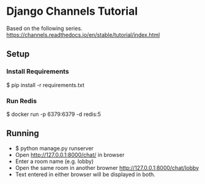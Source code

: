 # Django Channels Tutorial

Based on the following series.
https://channels.readthedocs.io/en/stable/tutorial/index.html

## Setup

### Install Requirements

$ pip install -r requirements.txt


### Run Redis

$ docker run -p 6379:6379 -d redis:5

## Running

* $ python manage.py runserver
* Open http://127.0.0.1:8000/chat/ in browser
* Enter a room name (e.g. lobby)
* Open the same room in another browner http://127.0.0.1:8000/chat/lobby
* Text entered in either browser will be displayed in both.
